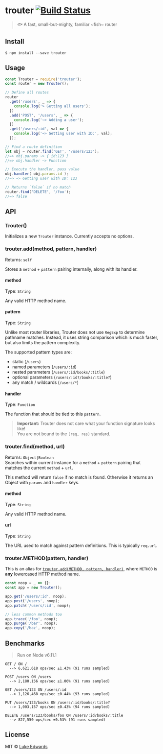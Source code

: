 # trouter [![Build Status](https://travis-ci.org/lukeed/trouter.svg?branch=master)](https://travis-ci.org/lukeed/trouter)

> 🐟 A fast, small-but-mighty, familiar ~fish~ router


## Install

```
$ npm install --save trouter
```


## Usage

```js
const Trouter = require('trouter');
const router = new Trouter();

// Define all routes
router
  .get('/users', _ => {
    console.log('> Getting all users');
  })
  .add('POST', '/users', _ => {
    console.log('~> Adding a user');
  })
  .get('/users/:id', val => {
    console.log('~> Getting user with ID:', val);
  });

// Find a route definition
let obj = router.find('GET', '/users/123');
//=> obj.params ~> { id:123 }
//=> obj.handler ~> Function

// Execute the handler, pass value
obj.handler( obj.params.id );
//=> ~> Getting user with ID: 123

// Returns `false` if no match
router.find('DELETE', '/foo');
//=> false
```

## API

### Trouter()

Initializes a new `Trouter` instance. Currently accepts no options.

### trouter.add(method, pattern, handler)
Returns: `self`

Stores a `method` + `pattern` pairing internally, along with its handler.

#### method
Type: `String`

Any valid HTTP method name.

#### pattern
Type: `String`

Unlike most router libraries, Trouter does not use `RegExp` to determine pathname matches. Instead, it uses string comparison which is much faster, but also limits the pattern complexity.

The supported pattern types are:

* static (`/users`)
* named parameters (`/users/:id`)
* nested parameters (`/users/:id/books/:title`)
* optional parameters (`/users/:id?/books/:title?`)
* any match / wildcards (`/users/*`)

#### handler
Type: `Function`

The function that should be tied to this `pattern`.

> **Important:** Trouter does not care what your function signature looks like!<br> You are not bound to the `(req, res)` standard.

### trouter.find(method, url)
Returns: `Object|Boolean`<br>
Searches within current instance for a `method` + `pattern` pairing that matches the current `method` + `url`.

This method will return `false` if no match is found. Otherwise it returns an Object with `params` and `handler` keys.

#### method
Type: `String`

Any valid HTTP method name.

#### url
Type: `String`

The URL used to match against pattern definitions. This is typically `req.url`.

### trouter.METHOD(pattern, handler)

This is an alias for [`trouter.add(METHOD, pattern, handler)`](#trouteraddmethod-pattern-handler), where `METHOD` is **any** lowercased HTTP method name.

```js
const noop = _ => {}:
const app = new Trouter();

app.get('/users/:id', noop);
app.post('/users', noop);
app.patch('/users/:id', noop);

// less common methods too
app.trace('/foo', noop);
app.purge('/bar', noop);
app.copy('/baz', noop);
```


## Benchmarks

> Run on Node v6.11.1

```
GET / ON /
  --> 6,621,618 ops/sec ±1.43% (91 runs sampled)

POST /users ON /users
  --> 2,180,156 ops/sec ±1.06% (91 runs sampled)

GET /users/123 ON /users/:id
  --> 1,126,468 ops/sec ±0.44% (93 runs sampled)

PUT /users/123/books ON /users/:id/books/:title?
  --> 1,003,157 ops/sec ±0.43% (94 runs sampled)

DELETE /users/123/books/foo ON /users/:id/books/:title
  --> 827,550 ops/sec ±0.53% (91 runs sampled)
```

## License

MIT © [Luke Edwards](https://lukeed.com)
